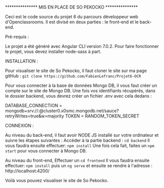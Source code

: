 *************** MIS EN PLACE DE SO PEKOCKO ***************

Ceci est le code source du projet 6 du parcours développeur web d'Openclassrooms.
Il est divisé en deux parties : le front-end et le back-end.

Pré-requis : 

Le projet a été généré avec Angular CLI version 7.0.2.
Pour faire fonctionner le projet, vous devez installer node-sass à part.

INSTALLATION : 

Pour visualiser le site de So Pekocko, il faut cloner le site sur ma page gitHub : 
`git clone https://github.com/FabienLefranc/Projet6-OCR`

Pour vous connecter à la base de données Mongo DB, il vous faut créer un compte sur le site de 
Mongo DB. Une fois vos identifiants récupérés, dans le dossier backend, vous devrez créer un fichier .env
avec cela dedans :

DATABASE_CONNECTION = mongodb+srv://<nomUtilisateur>:<MotDePasse>@cluster0.x0smc.mongodb.net/sauce?retryWrites=true&w=majority
TOKEN = RANDOM_TOKEN_SECRET

CONNEXION :

Au niveau du back-end, il faut avoir NODE JS installé sur votre ordinateur et suivre les étapes suivantes :
Accéder à la partie backend : `cd backend`
Il vous faudra ensuite effectuer: `npm install`
Une fois cela fait, faites un `npm start` pour vous connecter à Mongo DB.

Au niveau du front-end,
Effectuer un `cd frontend`
Il vous faudra ensuite effectuer: `npm install`
puis un `ng serve`
et ensuite se rendre à l'adresse : 
http://localhost:4200/

Voilà vous pouvez visualiser le site de So Pekocko. 

